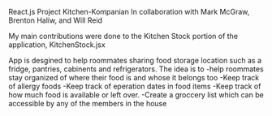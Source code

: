 React.js Project Kitchen-Kompanian
In collaboration with Mark McGraw, Brenton Haliw, and Will Reid

My main contributions were done to the Kitchen Stock portion of the application, KitchenStock.jsx

App is desgined to help roommates sharing food storage location such as a fridge, pantries, cabinents and refrigerators.
The idea is to 
  -help roommates stay organized of where their food is and whose it belongs too
  -Keep track of allergy foods
  -Keep track of eperation dates in food items
  -Keep track of how much food is available or left over.
  -Create a groccery list which can be accessible by any of the members in the house
